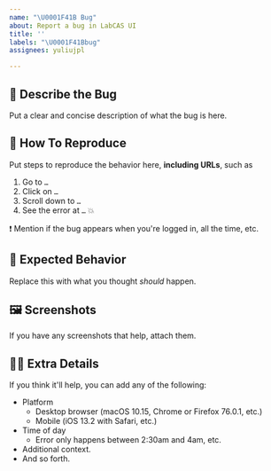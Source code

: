 ```yaml
---
name: "\U0001F41B Bug"
about: Report a bug in LabCAS UI
title: ''
labels: "\U0001F41Bbug"
assignees: yuliujpl

---
```


## 🐛 Describe the Bug

Put a clear and concise description of what the bug is here. 


## 📜 How To Reproduce

Put steps to reproduce the behavior here, **including URLs**, such as
1. Go to `…`
2. Click on `…`
3. Scroll down to `…`
4. See the error at `…` 💥

❗️ Mention if the bug appears when you're logged in, all the time, etc.


## 🔎 Expected Behavior

Replace this with what you thought *should* happen.


## 🖼 Screenshots

If you have any screenshots that help, attach them.


## 🕵️‍♀️ Extra Details

If you think it'll help, you can add any of the following:
-   Platform
    -   Desktop browser (macOS 10.15, Chrome or Firefox 76.0.1, etc.)
    -   Mobile (iOS 13.2 with Safari, etc.)
-   Time of day
    -   Error only happens between 2:30am and 4am, etc.
-   Additional context.
-   And so forth.
